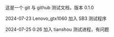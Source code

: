 这是一个 git 与 github 测试文档，版本 0.1.0

2024-07-23 Lenovo_gtx1060 加入 SB3 测试程序

2024-07-25 0:26 加入 tianshou 测试进程，有问题
